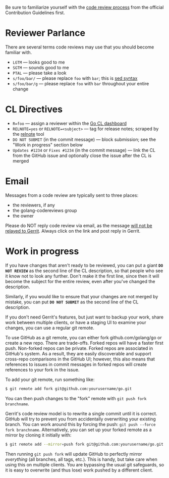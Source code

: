 Be sure to familiarize yourself with the [code review process](http://golang.org/doc/contribute.html#Code_review) from the official Contribution Guidelines first.

# Reviewer Parlance

There are several terms code reviews may use that you should become familiar with.

* ` LGTM ` — looks good to me
* ` SGTM ` — sounds good to me
* ` PTAL ` — please take a look
* ` s/foo/bar/ ` — please replace ` foo ` with ` bar `; this is [sed syntax](http://en.wikipedia.org/wiki/Sed#Usage)
* ` s/foo/bar/g ` — please replace ` foo ` with ` bar ` throughout your entire change

# CL Directives

* `R=foo` — assign a reviewer within the [Go CL dashboard](https://swtch.com/godash/)
* `RELNOTE=yes` or `RELNOTE=<subject>` — tag for release notes; scraped by the [relnote](https://golang.org/x/build/cmd/relnote) tool
* `DO NOT SUBMIT` (in the commit message) — block submission; see the "Work in progress" section below
* `Updates #1234` or `Fixes #1234` (in the commit message) — link the CL from the GitHub issue and optionally close the issue after the CL is merged

# Email

Messages from a code review are typically sent to three places:

* the reviewers, if any
* the golang-codereviews group
* the owner

Please do NOT reply code review via email, as the message [will not be relayed to Gerrit](https://code.google.com/p/gerrit/issues/detail?id=228). Always click on the link and post reply in Gerrit.

# Work in progress

If you have changes that aren't ready to be reviewed, you can put a giant **`DO NOT REVIEW`** as the second line of the CL description, so that people who see it know not to look any further. Don't make it the first line, since then it will become the subject for the entire review, even after you've changed the description.

Similarly, if you would like to ensure that your changes are not merged by mistake, you can put **`DO NOT SUBMIT`** as the second line of the CL description.

If you don't need Gerrit's features, but just want to backup your work, share work between multiple clients, or have a staging UI to examine your changes, you can use a regular git remote.

To use GitHub as a git remote, you can either fork github.com/golang/go or create a new repo. There are trade-offs. Forked repos will have a faster first push. Non-forked repos can be private. Forked repos are associated in GitHub's system. As a result, they are easily discoverable and support cross-repo comparisons in the GitHub UI; however, this also means that references to issues in commit messages in forked repos will create references to your fork in the issue.

To add your git remote, run something like:

```bash
$ git remote add fork git@github.com:yourusername/go.git
```

You can then push changes to the "fork" remote with `git push fork branchname`.

Gerrit's code review model is to rewrite a single commit until it is correct. GitHub will try to prevent you from accidentally overwriting your existing branch. You can work around this by forcing the push: `git push --force fork branchname`. Alternatively, you can set up your forked remote as a mirror by cloning it initially with:

```bash
$ git remote add --mirror=push fork git@github.com:yourusername/go.git
```

Then running `git push fork` will update GitHub to perfectly mirror *everything* (all branches, all tags, etc.). This is handy, but take care when using this on multiple clients. You are bypassing the usual git safeguards, so it is easy to overwrite (and thus lose) work pushed by a different client.
